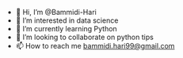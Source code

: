 - 👋 Hi, I’m @Bammidi-Hari
- 👀 I’m interested in data science
- 🌱 I’m currently learning Python
- 💞️ I’m looking to collaborate on python tips
- 📫 How to reach me bammidi.hari99@gmail.com

<!---
Bammidi-Hari/Bammidi-Hari is a ✨ special ✨ repository because its `README.md` (this file) appears on your GitHub profile.
You can click the Preview link to take a look at your changes.
--->
